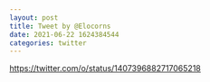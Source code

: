 ```yaml
--- 
layout: post 
title: Tweet by @Elocorns 
date: 2021-06-22 1624384544 
categories: twitter 
--- 
```

https://twitter.com/o/status/1407396882717065218